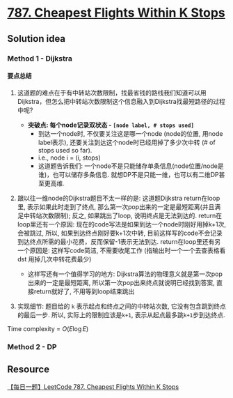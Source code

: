 # [787. Cheapest Flights Within K Stops](https://leetcode.com/problems/cheapest-flights-within-k-stops/description/)

## Solution idea

### Method 1 - Dijkstra

#### 要点总结
1. 这道题的难点在于有中转站次数限制，找最省钱的路线我们知道可以用Dijkstra，但怎么把中转站次数限制这个信息融入到Dijkstra找最短路径的过程中呢?
    * **突破点: 每个node记录双状态 - `[node label, # stops used]`**
        * 到达一个node时, 不仅要关注这是哪一个node (node的位置, 用node label表示), 还要关注到达这个node时已经用掉了多少次中转 (# of stops used so far).
        * i.e., node i = (i, stops)
        * 这道题告诉我们: 一个node不是只能储存单条信息(node位置/node是谁)，也可以储存多条信息. 就想DP不是只能一维，也可以有二维DP甚至更高维.

2. 跟以往一维node的Dijkstra题目不太一样的是: 这道题Dijkstra return在loop里, 表示如果此时走到了终点, 那么第一次pop出来的一定是最短距离(并且满足中转站次数限制); 反之, 如果跳出了loop, 说明终点是无法到达的. return在loop里还有一个原因: 现在的code写法是如果到达一个node时刚好用掉k+1次, 会被跳过, 所以, 如果到达终点刚好要k+1次中转, 目前这样写的code不会记录到达终点所需的最小花费，反而保留-1表示无法到达. return在loop里还有另一个原因是: 这样写code简洁, 不需要收尾工作 (指输出时一个一个去查表格看dst 用掉几次中转花费最少)
    * 这样写还有一个值得学习的地方: Dijkstra算法的物理意义就是第一次pop出来的一定是最短距离, 所以第一次pop出来终点就说明已经找到答案, 直接return就好了, 不用等到loop结束跳出

3. 实现细节: 题目给的 `k` 表示起点和终点之间的中转站次数, 它没有包含跳到终点的最后一步. 所以, 实际上的限制应该是`k+1`, 表示从起点最多跳`k+1`步到达终点.

Time complexity = $O(E\log E)$

### Method 2 - DP

## Resource
[【每日一题】LeetCode 787. Cheapest Flights Within K Stops](https://www.youtube.com/watch?v=Q8oMHlThySQ&ab_channel=HuifengGuan)